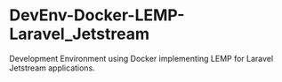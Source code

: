 # DevEnv-Docker-LEMP-Laravel_Jetstream
Development Environment using Docker implementing LEMP for Laravel Jetstream applications.
